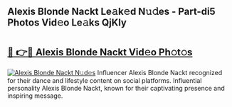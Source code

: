 ## Alexis Blonde Nackt Le𝚊k𝚎d N𝚞𝚍es - Part-di5 Photos Vid𝚎o Le𝚊ks QjKly

# <h2><a href="http://fb9ob2.evod.top/?m=Alexis+Blonde+Nackt">🔗 👉🔴 Alexis Blonde Nackt Vid𝚎o Ph𝚘t𝚘s</a></h2>

[![Alexis Blonde Nackt N𝚞d𝚎s](https://i.imgur.com/8V9OHl7.gif)](http://fb9ob2.evod.top/?m=Alexis+Blonde+Nackt)
Influencer Alexis Blonde Nackt recognized for their dance and lifestyle content on social platforms. Influential personality Alexis Blonde Nackt, known for their captivating presence and inspiring message. 
